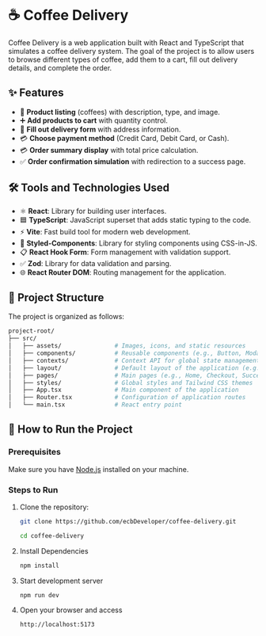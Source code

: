 # ☕ Coffee Delivery

Coffee Delivery is a web application built with React and TypeScript that simulates a coffee delivery system. The goal of the project is to allow users to browse different types of coffee, add them to a cart, fill out delivery details, and complete the order.

## ✨ Features

- 🛒 **Product listing** (coffees) with description, type, and image.
- ➕ **Add products to cart** with quantity control.
- 📝 **Fill out delivery form** with address information.
- 💳 **Choose payment method** (Credit Card, Debit Card, or Cash).
- 💳 **Order summary display** with total price calculation.
- ✅ **Order confirmation simulation** with redirection to a success page.

## 🛠️ Tools and Technologies Used

- ⚛️ **React**: Library for building user interfaces.
- 🟦 **TypeScript**: JavaScript superset that adds static typing to the code.
- ⚡ **Vite**: Fast build tool for modern web development.
- 🎨 **Styled-Components**: Library for styling components using CSS-in-JS.
- 📋 **React Hook Form**: Form management with validation support.
- ✅ **Zod**: Library for data validation and parsing.
- 🌐 **React Router DOM**: Routing management for the application.

## 📂 Project Structure

The project is organized as follows:

```bash
project-root/
├── src/
│   ├── assets/               # Images, icons, and static resources
│   ├── components/           # Reusable components (e.g., Button, Modal)
│   ├── contexts/             # Context API for global state management
│   ├── layout/               # Default layout of the application (e.g., Header, Footer, Sidebar)
│   ├── pages/                # Main pages (e.g., Home, Checkout, Success)
│   ├── styles/               # Global styles and Tailwind CSS themes
│   ├── App.tsx               # Main component of the application
│   ├── Router.tsx            # Configuration of application routes
│   └── main.tsx              # React entry point
```

## 🚀 How to Run the Project

### Prerequisites

Make sure you have [Node.js](https://nodejs.org/) installed on your machine.

### Steps to Run

1. Clone the repository:

   ```bash
   git clone https://github.com/ecbDeveloper/coffee-delivery.git

   cd coffee-delivery
   ```

2. Install Dependencies
	```bash
	npm install
	```

3. Start development server
	```bash
	npm run dev
	```

4. Open your browser and access
	```bash
	http://localhost:5173
	```
